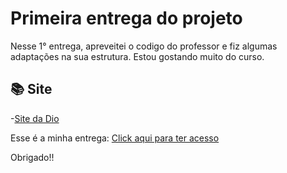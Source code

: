 
# Primeira entrega do projeto

Nesse 1° entrega, apreveitei o codigo do professor e fiz algumas adaptações na sua estrutura.
Estou gostando muito do curso.

## 📚 Site
-[Site da Dio](https://www.dio.me/)

Esse é a minha entrega: [Click aqui para ter acesso](https://github.com/David-rafael01/meu-repositorio)

Obrigado!!